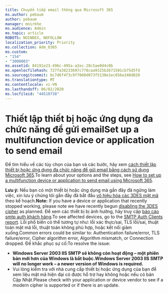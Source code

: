 ```yaml
---
title: Chuyển tiếp email thông qua Microsoft 365
ms.author: pebaum
author: pebaum
manager: mnirkhe
ms.audience: Admin
ms.topic: article
ROBOTS: NOINDEX, NOFOLLOW
localization_priority: Priority
ms.collection: Adm_O365
ms.custom:
- "154"
- "3000003"
ms.assetid: 84191e23-496c-495a-a2ec-28c5ae0d4c0b
ms.openlocfilehash: 727fa38233697c778caa9325b2671501cb75d5fd
ms.sourcegitcommit: bc7d6f4f3c9f7060d073f5130e1ec856e248d020
ms.translationtype: MT
ms.contentlocale: vi-VN
ms.lasthandoff: 06/02/2020
ms.locfileid: "44510738"
---
```

# <a name="set-up-a-multifunction-device-or-application-to-send-email"></a><span data-ttu-id="ed838-102">Thiết lập thiết bị hoặc ứng dụng đa chức năng để gửi email</span><span class="sxs-lookup"><span data-stu-id="ed838-102">Set up a multifunction device or application to send email</span></span>

<span data-ttu-id="ed838-103">Để tìm hiểu về các tùy chọn của bạn và các bước, hãy xem [cách thiết lập thiết bị hoặc ứng dụng đa chức năng để gửi email bằng cách sử dụng Microsoft 365](https://docs.microsoft.com/Exchange/mail-flow-best-practices/how-to-set-up-a-multifunction-device-or-application-to-send-email-using-office-3).</span><span class="sxs-lookup"><span data-stu-id="ed838-103">To learn about your options and the steps, see [How to set up a multifunction device or application to send email using Microsoft 365](https://docs.microsoft.com/Exchange/mail-flow-best-practices/how-to-set-up-a-multifunction-device-or-application-to-send-email-using-office-3).</span></span>
  
<span data-ttu-id="ed838-104">**Lưu ý:** Nếu bạn có một thiết bị hoặc ứng dụng mà gần đây đã ngừng làm việc, xin lưu ý chúng tôi gần đây đã bắt đầu [vô hiệu hóa các 3DES mật mã](https://docs.microsoft.com/microsoft-365/compliance/technical-reference-details-about-encryption) theo kế hoạch.</span><span class="sxs-lookup"><span data-stu-id="ed838-104">**Note:** If you have a device or application that recently stopped working, please note we have recently begun [disabling the 3DES cipher](https://docs.microsoft.com/microsoft-365/compliance/technical-reference-details-about-encryption) as planned.</span></span> <span data-ttu-id="ed838-105">Để xem các thiết bị bị ảnh hưởng, hãy truy cập [báo cáo smtp auth khách hàng](https://protection.office.com/mailflow/dashboard).</span><span class="sxs-lookup"><span data-stu-id="ed838-105">To see affected devices, go to the [SMTP Auth Clients report](https://protection.office.com/mailflow/dashboard).</span></span> <span data-ttu-id="ed838-106">Lỗi phổ biến có thể tương tự như: lỗi xác thực/sai, TLS lỗi/sai, thuật toán mật mã lỗi, thuật toán không phù hợp, hoặc kết nối giảm xuống.</span><span class="sxs-lookup"><span data-stu-id="ed838-106">Common errors could be similar to: Authentication failure/error, TLS failure/error, Cipher algorithm error, Algorithm mismatch, or Connection dropped.</span></span> <span data-ttu-id="ed838-107">Để khắc phục sự cố:</span><span class="sxs-lookup"><span data-stu-id="ed838-107">To resolve the issue:</span></span>
 - <span data-ttu-id="ed838-108">**Windows Server 2003 IIS SMTP sẽ không còn hoạt động – một phiên bản mới hơn của Windows là bắt buộc.**</span><span class="sxs-lookup"><span data-stu-id="ed838-108">**Windows Server 2003 IIS SMTP will no longer work – a newer version of Windows is required.**</span></span>  
 - <span data-ttu-id="ed838-109">Vui lòng kiểm tra với nhà cung cấp thiết bị hoặc ứng dụng của bạn để xem liệu mật mã hiện đại có được hỗ trợ hay không hoặc nếu có bản Cập Nhật.</span><span class="sxs-lookup"><span data-stu-id="ed838-109">Please check with your application or device vendor to see if a modern cipher is supported or if there is an update.</span></span>
